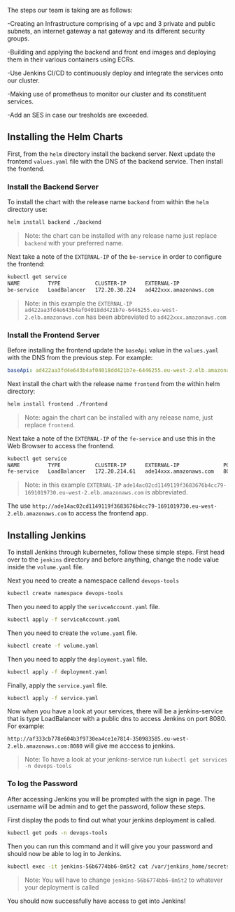 The steps our team is taking are as follows:

-Creating an Infrastructure comprising of a vpc and 3 private and public subnets, an internet gateway a nat gateway and its different security groups.

-Building and applying the backend and front end images and deploying them in their various containers using ECRs.

-Use Jenkins CI/CD to continuously deploy and integrate the services onto our cluster.

-Making use of prometheus to monitor our cluster and its constituent services.

-Add an SES in case our tresholds are exceeded.

## Installing the Helm Charts

First, from the `helm` directory install the backend server. Next update the frontend `values.yaml` file with the DNS of the backend service. Then install the frontend.

### Install the Backend Server

To install the chart with the release name `backend` from within the `helm` directory use:

```bash
helm install backend ./backend
```

> Note: the chart can be installed with any release name just replace `backend` with your preferred name.

Next take a note of the `EXTERNAL-IP` of the `be-service` in order to configure the frontend:

```bash
kubectl get service
NAME         TYPE           CLUSTER-IP      EXTERNAL-IP                 PORT(S)        AGE
be-service   LoadBalancer   172.20.30.224   ad422xxx.amazonaws.com      80:30125/TCP   70m
```

> Note: in this example the `EXTERNAL-IP` `ad422aa3fd4e643b4af04018dd421b7e-6446255.eu-west-2.elb.amazonaws.com` has been abbreviated to `ad422xxx.amazonaws.com`

### Install the Frontend Server

Before installing the frontend update the `baseApi` value in the `values.yaml` with the DNS from the previous step. For example:

```yaml
baseApi: ad422aa3fd4e643b4af04018dd421b7e-6446255.eu-west-2.elb.amazonaws.com
```

Next install the chart with the release name `frontend` from the within helm directory:

```bash
helm install frontend ./frontend
```

> Note: again the chart can be installed with any release name, just replace `frontend`.

Next take a note of the `EXTERNAL-IP` of the `fe-service` and use this in the Web Browser to access the frontend.

```bash
kubectl get service
NAME         TYPE           CLUSTER-IP      EXTERNAL-IP              PORT(S)        AGE
fe-service   LoadBalancer   172.20.214.61   ade14xxx.amazonaws.com   80:30231/TCP   27m
```

> Note: in this example `EXTERNAL-IP` `ade14ac02cd1149119f3683676b4cc79-1691019730.eu-west-2.elb.amazonaws.com` is abbreviated.

The use `http://ade14ac02cd1149119f3683676b4cc79-1691019730.eu-west-2.elb.amazonaws.com` to access the frontend app.

## Installing Jenkins 

To install Jenkins through kubernetes, follow these simple steps. First head over to the `jenkins` directory and before anything, change the node value inside the `volume.yaml` file.

Next you need to create a namespace callend `devops-tools`

```bash
kubectl create namespace devops-tools
```

Then you need to apply the `serivceAccount.yaml` file.

```bash
kubectl apply -f serviceAccount.yaml
```

Then you need to create the `volume.yaml` file.

```bash
kubectl create -f volume.yaml
```

Then you need to apply the `deployment.yaml` file.

```bash
kubectl apply -f deployment.yaml
```

Finally, apply the `service.yaml` file.

```bash
kubectl apply -f service.yaml 
```

Now when you have a look at your services, there will be a jenkins-service that is type LoadBalancer with a public dns to access Jenkins on port 8080. For example:

`http://af333cb778e604b3f9730ea4ce1e7814-350983585.eu-west-2.elb.amazonaws.com:8080` will give me acccess to jenkins.

> Note: To have a look at your jenkins-service run `kubectl get services -n devops-tools`

### To log the Password

After accessing Jenkins you will be prompted with the sign in page. The username will be admin and to get the password, follow these steps.

First display the pods to find out what your jenkins deployment is called. 

```bash
kubectl get pods -n devops-tools
```

Then you can run this command and it will give you your password and should now be able to log in to Jenkins.

```bash
kubectl exec -it jenkins-56b6774bb6-8m5t2 cat /var/jenkins_home/secrets/initialAdminPassword -n devops-tools
```

> Note: You will have to change `jenkins-56b6774bb6-8m5t2` to whatever your deployment is called

You should now successfully have access to get into Jenkins!